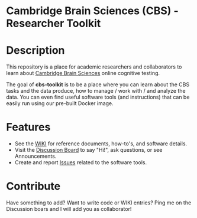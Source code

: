 # Cambridge Brain Sciences (CBS) - Researcher Toolkit
# Description
This repository is a place for academic researchers and collaborators to learn about [Cambridge Brain Sciences](https://www.cambridgebrainsciences.com/science/research) online cognitive testing. 

The goal of <b>cbs-toolkit</b> is to be a place where you can learn about the CBS tasks and the data produce, how to manage / work with / and analyze the data. You can even find useful software tools (and instructions) that can be easily run using our pre-built Docker image. 

# Features
- See the [WIKI](https://github.com/TheOwenLab/cbs-toolkit/wiki) for reference documents, how-to's, and software details.
- Visit the [Discussion Board](https://github.com/TheOwenLab/cbs-toolkit/discussions) to say "Hi!", ask questions, or see Announcements.
- Create and report [Issues](https://github.com/TheOwenLab/cbs-toolkit/issues) related to the software tools.

# Contribute
Have something to add? Want to write code or WIKI entries? Ping me on the Discussion boars and I will add you as collaborator!